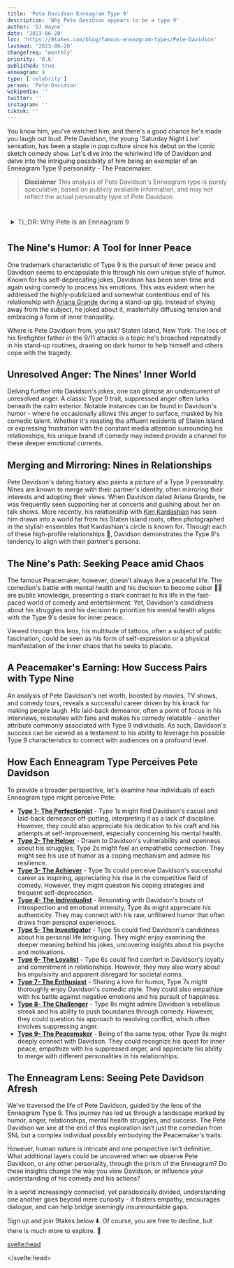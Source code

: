 ```yaml
---
title: 'Pete Davidson Enneagram Type 9'
description: 'Why Pete Davidson appears to be a type 9'
author: 'DJ Wayne'
date: '2023-06-20'
loc: 'https://9takes.com/blog/famous-enneagram-types/Pete-Davidson'
lastmod: '2023-06-20'
changefreq: 'monthly'
priority: '0.6'
published: true
enneagram: 9
type: ['celebrity']
person: 'Pete-Davidson'
wikipedia: ''
twitter: ''
instagram: ''
tiktok: ''
---
```


<!-- notes: where is Pete Davidson from, Pete Davidson's dad, Pete Davidson's butthole eyes, Pete Davidson being sober,
Pete Davidson movies
Pete Davidson and Ariana Grande
Pete Davidson tattoos
Pete Davidson stand up
Pete Davidson dating
Pete Davidson net worth
Pete Davidson news
Pete Davidson Instagram
Pete Davidson and Kim Kardashian
Pete Davidson comedy
Pete Davidson quotes
Pete Davidson latest movie
Pete Davidson TV shows
Pete Davidson interview
Pete Davidson photos
Pete Davidson biography
Pete Davidson mental health
Pete Davidson style
Pete Davidson jokes

 -->
 <!-- ariana grande, kim kardashian, kanye -->

<script>
	import  PopCard  from "../../../lib/components/atoms/PopCard.svelte";
</script>

<p class="firstLetter">You know him, you've watched him, and there's a good chance he's made you laugh out loud. Pete Davidson, the young 'Saturday Night Live' sensation, has been a staple in pop culture since his debut on the iconic sketch comedy show. Let's dive into the whirlwind life of Davidson and delve into the intriguing possibility of him being an exemplar of an Enneagram Type 9 personality - The Peacemaker.</p>

> **Disclaimer** This analysis of Pete Davidson's Enneagram type is purely speculative, based on publicly available information, and may not reflect the actual personality type of Pete Davidson.

<div
	style="display: flex;
    justify-content: center;
    margin: 1rem 0;
	"
>
	<PopCard
		image={`/types/9s/${'Pete-Davidson'}.webp`}
		showIcon={false}
		enneagramType="9"
		displayText="Pete Davidson"
		subtext=""
	/>
</div>

<details>
<summary class="accordion">TL;DR: Why Pete is an Enneagram 9</summary>
<div class="panel">
<ul>
<li><b>Pete Davidson's Unique Comedy Style</b>: Davidson's self-deprecating humor, often employed to navigate personal experiences, aligns with a classic trait of Enneagram Type 9 - the quest for inner peace. From processing the end of his relationship with Ariana Grande to addressing the loss of his father, Davidson uses comedy as a medium for introspection and peace-making.</li>
<li><b>Unveiling Davidson's Inner World</b>: Beneath Davidson's jovial exterior lurks a suppressed anger, a characteristic often observed in Type 9 personalities. This underlying emotion is occasionally unveiled in his comedy routines, which are interspersed with subtle expressions of frustration and angst.
</li>
<li><b>Davidson and High-Profile Relationships</b>: Controversy often ensues in the wake of Davidson's high-profile relationships. However, this aligns with Type 9's tendency to merge with their partner's identities. The empathy shown towards his partners, regardless of public opinion, could be tied to the Type 9's core fear of losing connection and harmony with loved ones.</li>
<li><b>Driving Force Behind Davidson's Actions</b>: At the heart of Davidson's actions lies a pursuit of inner peace, a central motivation for Type 9 individuals. From his choice of remaining candid about his mental health struggles to his commitment to sobriety, every decision can be traced back to this core Type 9 motivation. His path, although tumultuous at times, consistently aims to foster inner tranquility and balance.</li>
</ul>
  </div>
</details>

## The Nine's Humor: A Tool for Inner Peace

One trademark characteristic of Type 9 is the pursuit of inner peace and Davidson seems to encapsulate this through his own unique style of humor. Known for his self-deprecating jokes, Davidson has been seen time and again using comedy to process his emotions. This was evident when he addressed the highly-publicized and somewhat contentious end of his relationship with <a href="/blog/famous-enneagram-types/Ariana-Grande" >Ariana Grande</a> during a stand-up gig. Instead of shying away from the subject, he joked about it, masterfully diffusing tension and embracing a form of inner tranquility.

Where is Pete Davidson from, you ask? Staten Island, New York. The loss of his firefighter father in the 9/11 attacks is a topic he's broached repeatedly in his stand-up routines, drawing on dark humor to help himself and others cope with the tragedy.

## Unresolved Anger: The Nines' Inner World

Delving further into Davidson's jokes, one can glimpse an undercurrent of unresolved anger. A classic Type 9 trait, suppressed anger often lurks beneath the calm exterior. Notable instances can be found in Davidson's humor - where he occasionally allows this anger to surface, masked by his comedic talent. Whether it's roasting the affluent residents of Staten Island or expressing frustration with the constant media attention surrounding his relationships, his unique brand of comedy may indeed provide a channel for these deeper emotional currents.

## Merging and Mirroring: Nines in Relationships

Pete Davidson's dating history also paints a picture of a Type 9 personality. Nines are known to merge with their partner's identity, often mirroring their interests and adopting their views. When Davidson dated Ariana Grande, he was frequently seen supporting her at concerts and gushing about her on talk shows. More recently, his relationship with <a href="./Kim-Kardashian">Kim Kardashian</a> has seen him drawn into a world far from his Staten Island roots, often photographed in the stylish ensembles that Kardashian's circle is known for. Through each of these high-profile relationships 💑, Davidson demonstrates the Type 9's tendency to align with their partner's persona.

## The Nine's Path: Seeking Peace amid Chaos

The famous Peacemaker, however, doesn't always live a peaceful life. The comedian's battle with mental health and his decision to become sober 🚫🥤 are public knowledge, presenting a stark contrast to his life in the fast-paced world of comedy and entertainment. Yet, Davidson's candidness about his struggles and his decision to prioritize his mental health aligns with the Type 9's desire for inner peace.

Viewed through this lens, his multitude of tattoos, often a subject of public fascination, could be seen as his form of self-expression or a physical manifestation of the inner chaos that he seeks to placate.

## A Peacemaker's Earning: How Success Pairs with Type Nine

An analysis of Pete Davidson's net worth, boosted by movies, TV shows, and comedy tours, reveals a successful career driven by his knack for making people laugh. His laid-back demeanor, often a point of focus in his interviews, resonates with fans and makes his comedy relatable - another attribute commonly associated with Type 9 individuals. As such, Davidson's success can be viewed as a testament to his ability to leverage his possible Type 9 characteristics to connect with audiences on a profound level.

## How Each Enneagram Type Perceives Pete Davidson

To provide a broader perspective, let's examine how individuals of each Enneagram type might perceive Pete:

- **[Type 1- The Perfectionist](/blog/enneagram/enneagram-type-1)** - Type 1s might find Davidson's casual and laid-back demeanor off-putting, interpreting it as a lack of discipline. However, they could also appreciate his dedication to his craft and his attempts at self-improvement, especially concerning his mental health.
- **[Type 2- The Helper](/blog/enneagram/enneagram-type-2)** - Drawn to Davidson's vulnerability and openness about his struggles, Type 2s might feel an empathetic connection. They might see his use of humor as a coping mechanism and admire his resilience.
- **[Type 3- The Achiever](/blog/enneagram/enneagram-type-3)** - Type 3s could perceive Davidson's successful career as inspiring, appreciating his rise in the competitive field of comedy. However, they might question his coping strategies and frequent self-deprecation.
- **[Type 4- The Individualist](/blog/enneagram/enneagram-type-4)** - Resonating with Davidson's bouts of introspection and emotional intensity, Type 4s might appreciate his authenticity. They may connect with his raw, unfiltered humor that often draws from personal experiences.
- **[Type 5- The Investigator](/blog/enneagram/enneagram-type-5)** - Type 5s could find Davidson's candidness about his personal life intriguing. They might enjoy examining the deeper meaning behind his jokes, uncovering insights about his psyche and motivations.
- **[Type 6- The Loyalist](/blog/enneagram/enneagram-type-6)** - Type 6s could find comfort in Davidson's loyalty and commitment in relationships. However, they may also worry about his impulsivity and apparent disregard for societal norms.
- **[Type 7- The Enthusiast](/blog/enneagram/enneagram-type-7)** - Sharing a love for humor, Type 7s might thoroughly enjoy Davidson's comedic style. They could also empathize with his battle against negative emotions and his pursuit of happiness.
- **[Type 8- The Challenger](/blog/enneagram/enneagram-type-8)** - Type 8s might admire Davidson's rebellious streak and his ability to push boundaries through comedy. However, they could question his approach to resolving conflict, which often involves suppressing anger.
- **[Type 9- The Peacemaker](/blog/enneagram/enneagram-type-9)** - Being of the same type, other Type 9s might deeply connect with Davidson. They could recognize his quest for inner peace, empathize with his suppressed anger, and appreciate his ability to merge with different personalities in his relationships.

## The Enneagram Lens: Seeing Pete Davidson Afresh

We’ve traversed the life of Pete Davidson, guided by the lens of the Enneagram Type 9. This journey has led us through a landscape marked by humor, anger, relationships, mental health struggles, and success. The Pete Davidson we see at the end of this exploration isn’t just the comedian from SNL but a complex individual possibly embodying the Peacemaker's traits.

However, human nature is intricate and one perspective isn't definitive. What additional layers could be uncovered when we observe Pete Davidson, or any other personality, through the prism of the Enneagram? Do these insights change the way you view Davidson, or influence your understanding of his comedy and his actions?

In a world increasingly connected, yet paradoxically divided, understanding one another goes beyond mere curiosity - it fosters empathy, encourages dialogue, and can help bridge seemingly insurmountable gaps.

Sign up and join 9takes below ⬇️. Of course, you are free to decline, but there is much more to explore. 🚀

<svelte:head>

<script type="application/ld+json">
	{
  "@context": "http://schema.org",
  "@graph": [
    {
      "@type": "Article",
      "articleBody": "This article explores the personality traits of Pete Davidson from the perspective of the Enneagram Type 9. Known for his laid-back demeanor, adaptability, and struggle with anger, Pete embodies many characteristics of Type 9 personalities. The article discusses various aspects of Pete's life and career that demonstrate his Type 9 traits, including his relationship dynamics, comedy style, personal controversies, and his battles with mental health.",
      "creator" : ["DJ Wayne"],
      "author": {
        "@type": "Person",
        "name": "DJ Wayne",
        "sameAs": ["https://www.instagram.com/djwayne3/", "https://www.youtube.com/@djwayne3", "https://www.linkedin.com/in/davidtwayne/", "https://twitter.com/djwayne3"
        ]
      },
      "dateModified": {
        "@type": "Date",
        "@value": "2023-06-22"
      },
      "datePublished": {
        "@type": "Date",
        "@value": "2023-06-22"
      },
      "description": "This blog post examines the reasons why Pete Davidson might be an Enneagram Type 9. It focuses on his personality traits, his motivations, his inner world, controversies he's faced, and how these elements might be related to the core attributes of a Type 9.",
      "headline": "Pete Davidson: A Deep Dive Into His Enneagram Type 9 Personality",
      "image": {
        "@type": "ImageObject",
        "height": 900,
        "url": "https://9takes.com/types/9s/Pete-Davidson.webp",
        "width": 900
      },
      "mainEntityOfPage": {
        "@id": "https://9takes.com/blog/famous-enneagram-types/Pete-Davidson",
        "@type": "WebPage"
      },
      "mentions": {
        "@type": "Person",
        "name": "Pete Davidson",
        "sameAs": ["https://en.wikipedia.org/wiki/Pete_Davidson", "https://www.imdb.com/name/nm0203457/", "https://www.tiktok.com/@petedavidson"]
      },
      "publisher": {
        "@type": "Organization",
        "sameAs": ["https://www.instagram.com/9takesdotcom/", "https://twitter.com/9takesdotcom"],
        "logo": {
          "@type": "ImageObject",
          "url": "https://9takes.com/brand/darkRubix.png"
        },
        "name": "9takes"
      }
    },
    {
      "@type": "FAQPage",
      "mainEntity": [
        {
          "@type": "Question",
          "acceptedAnswer": {
            "@type": "Answer",
            "text": "Pete Davidson exhibits many characteristics associated with Enneagram Type 9 personalities. This includes his easygoing nature, adaptability, and struggle with suppressed anger. These traits are deeply rooted in his desire for internal and external peace, which is a core motivation for Type 9 individuals."
          },
          "name": "Why is Pete Davidson considered an Enneagram Type 9?"
        },
        {
          "@type": "Question",
          "acceptedAnswer": {
            "@type": "Answer",
            "text": "Pete's adaptability in relationships, his laid-back and often self-deprecating comedic style, and his open struggles with mental health are all indicative of his Type 9 personality. His ways of seeking peace and his difficulty handling anger also reflect the challenges and growth potential of Type 9 individuals."
          },
          "name": "What are some examples of Pete Davidson's Type 9 characteristics?"
        },
		{
          "@type": "Question",
          "acceptedAnswer": {
            "@type": "Answer",
            "text": "Pete Davidson is known for his laid-back and adaptable personality. He is creative, insightful, and tends to use humor as a coping mechanism. However, these descriptions are based on public perception and his portrayed image in the media. To know his exact personality, one would have to know him personally."
          },
          "name": "What is Pete Davidson's personality?"
        },
		{
          "@type": "Question",
          "acceptedAnswer": {
            "@type": "Answer",
            "text": "Pete Davidson is considered an Enneagram type 9, also known as The Peacemaker. This Enneagram type is easygoing, receptive, and comforting, often motivated by a desire to maintain internal and external peace. Please note that this information is based on public information and not directly confirmed by Pete Davidson himself."
          },
          "name": "What is Pete Davidson's Enneagram type?"
        }
      ]
    }
  ]
}
</script>

</svelte:head>

<style lang="scss">
article {
    border: 1px solid #52616b;
    margin-top: 1rem;
    padding: 1rem;
    border-radius: 5px;
  }
  .accordion {
    color: #444;
    cursor: pointer;
    padding: 0.5rem;
    border: none;
    text-align: left;
    outline: none;
    font-size: 15px;
    transition: 0.4s;
  }

  .accordion:hover {
    background-color: var(--color-theme-purple-v);
    color: var(--color-theme-purple);
  }

  

  .panel {
    padding: 18px;
    /*display: none;*/
    background-color: white;
    overflow: hidden;

  }
</style>
